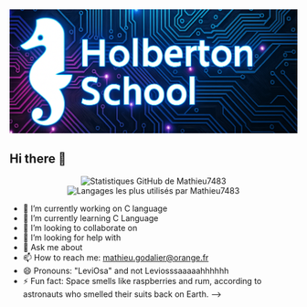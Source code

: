 <img src= "https://github.com/Mathieu7483/Aiko78-Photgraphy/blob/main/holberton%20modif.png">

## Hi there 👋
<p align="center">
  <img src="https://github-readme-stats.vercel.app/api?username=Mathieu7483&theme=dark&show_icons=true&hide_border=false&count_private=true" width="495" height="195" alt="Statistiques GitHub de Mathieu7483"/>
  <img src="https://github-readme-stats.vercel.app/api/top-langs/?username=Mathieu7483&theme=dark&show_icons=true&hide_border=false&layout=compact" width="495" height="195" alt="Langages les plus utilisés par Mathieu7483"/>
</p>

- 🔭 I’m currently working on C language
- 🌱 I’m currently learning C Language
- 👯 I’m looking to collaborate on 
- 🤔 I’m looking for help with 
- 💬 Ask me about 
- 📫 How to reach me: mathieu.godalier@orange.fr
- 😄 Pronouns: "LeviOsa" and not Leviosssaaaaahhhhhh 
- ⚡ Fun fact: Space smells like raspberries and rum, according to astronauts who smelled their suits back on Earth.
-->
